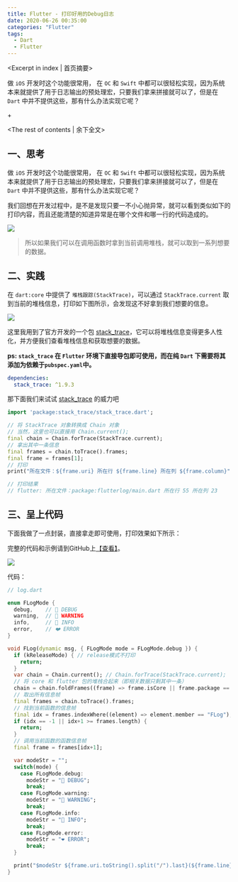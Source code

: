 ```yaml
---
title: Flutter - 打印好用的Debug日志
date: 2020-06-26 00:35:00
categories: "Flutter"
tags:
  - Dart
  - Flutter
---
```


<Excerpt in index | 首页摘要> 

做 `iOS` 开发时这个功能很常用， 在 `OC` 和 `Swift` 中都可以很轻松实现，因为系统本来就提供了用于日志输出的预处理宏，只要我们拿来拼接就可以了，但是在 `Dart` 中并不提供这些，那有什么办法实现它呢？

+<!-- more -->

<The rest of contents | 余下全文>

## 一、思考
做 `iOS` 开发时这个功能很常用， 在 `OC` 和 `Swift` 中都可以很轻松实现，因为系统本来就提供了用于日志输出的预处理宏，只要我们拿来拼接就可以了，但是在 `Dart` 中并不提供这些，那有什么办法实现它呢？

我们回想在开发过程中，是不是发现只要一不小心抛异常，就可以看到类似如下的打印内容，而且还能清楚的知道异常是在哪个文件和哪一行的代码造成的。

![](https://linxunfeng.github.io/images/2020/06/Flutter-打印好用的Debug日志/抛异常.png)

> 所以如果我们可以在调用函数时拿到当前调用堆栈，就可以取到一系列想要的数据。

## 二、实践
在 `dart:core` 中提供了 `堆栈跟踪(StackTrace)`，可以通过 `StackTrace.current` 取到当前的堆栈信息，打印如下图所示，会发现这不好拿到我们想要的信息。

![](https://linxunfeng.github.io/images/2020/06/Flutter-打印好用的Debug日志/StackTrace.png)

这里我用到了官方开发的一个包 [stack_trace](https://pub.dev/packages/stack_trace)，它可以将堆栈信息变得更多人性化，并方便我们查看堆栈信息和获取想要的数据。

**ps: `stack_trace` 在 `Flutter` 环境下直接导包即可使用，而在纯 `Dart` 下需要将其添加为依赖于`pubspec.yaml`中。**

```yaml
dependencies:
  stack_trace: ^1.9.3
```


那下面我们来试试 [stack_trace](https://pub.dev/packages/stack_trace) 的威力吧
```dart
import 'package:stack_trace/stack_trace.dart';

// 将 StackTrace 对象转换成 Chain 对象
// 当然，这里也可以直接用 Chain.current();
final chain = Chain.forTrace(StackTrace.current);
// 拿出其中一条信息
final frames = chain.toTrace().frames;
final frame = frames[1];
// 打印
print("所在文件：${frame.uri} 所在行 ${frame.line} 所在列 ${frame.column}");

// 打印结果
// flutter: 所在文件：package:flutterlog/main.dart 所在行 55 所在列 23
```

## 三、呈上代码

下面我做了一点封装，直接拿走即可使用，打印效果如下所示：

完整的代码和示例请到GitHub上[【查看】](https://github.com/LinXunFeng/flutter_log)。

![](https://linxunfeng.github.io/images/2020/06/Flutter-打印好用的Debug日志/打印效果.png)

代码：
```dart
// log.dart

enum FLogMode {
  debug,    // 💚 DEBUG
  warning,  // 💛 WARNING
  info,     // 💙 INFO
  error,    // ❤️ ERROR
}

void FLog(dynamic msg, { FLogMode mode = FLogMode.debug }) {
  if (kReleaseMode) { // release模式不打印
    return;
  }
  var chain = Chain.current(); // Chain.forTrace(StackTrace.current);
  // 将 core 和 flutter 包的堆栈合起来（即相关数据只剩其中一条）
  chain = chain.foldFrames((frame) => frame.isCore || frame.package == "flutter");
  // 取出所有信息帧
  final frames = chain.toTrace().frames;
  // 找到当前函数的信息帧
  final idx = frames.indexWhere((element) => element.member == "FLog");
  if (idx == -1 || idx+1 >= frames.length) {
    return;
  }
  // 调用当前函数的函数信息帧
  final frame = frames[idx+1];

  var modeStr = "";
  switch(mode) {
    case FLogMode.debug:
      modeStr = "💚 DEBUG";
      break;
    case FLogMode.warning:
      modeStr = "💛 WARNING";
      break;
    case FLogMode.info:
      modeStr = "💙 INFO";
      break;
    case FLogMode.error:
      modeStr = "❤️ ERROR";
      break;
  }

  print("$modeStr ${frame.uri.toString().split("/").last}(${frame.line}) - $msg ");
}
```